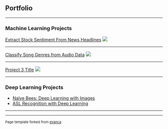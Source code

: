 ## Portfolio

---

### Machine Learning Projects 

[Extract Stock Sentiment From News Headlines](/sample_page)
<img src="images/dummy_thumbnail.jpg?raw=true"/>

---
[Classify Song Genres from Audio Data](/pdf/sample_presentation.pdf)
<img src="images/dummy_thumbnail.jpg?raw=true"/>

---
[Project 3 Title](http://example.com/)
<img src="images/dummy_thumbnail.jpg?raw=true"/>

---

### Deep Learning Projects

- [Naïve Bees: Deep Learning with Images](http://example.com/)
- [ASL Recognition with Deep Learning](http://example.com/)

---




---
<p style="font-size:11px">Page template forked from <a href="https://github.com/evanca/quick-portfolio">evanca</a></p>
<!-- Remove above link if you don't want to attibute -->
